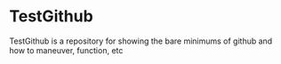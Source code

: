 # TestGithub
TestGithub is a repository for showing the bare minimums of github and how to maneuver, function, etc


